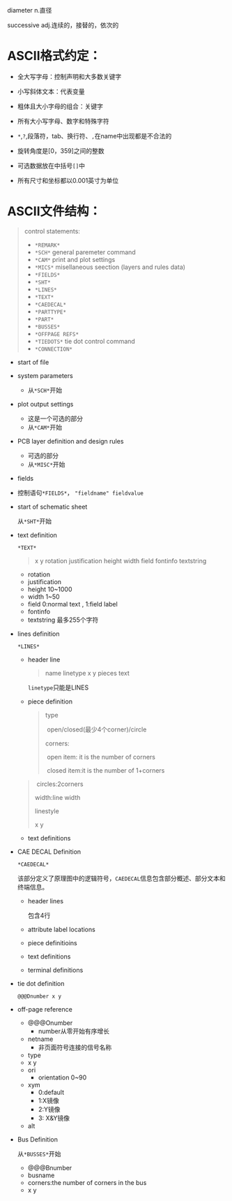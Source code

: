 diameter n.直径

successive adj.连续的，接替的，依次的

# ASCII格式约定：

* 全大写字母：控制声明和大多数关键字
* 小写斜体文本：代表变量
* 粗体且大小字母的组合：关键字
* 所有大小写字母、数字和特殊字符
* `*`,`?`,段落符，tab、换行符、`,`在name中出现都是不合法的
* 旋转角度是[0，359]之间的整数
* 可选数据放在中括号`[]`中

* 所有尺寸和坐标都以0.001英寸为单位



# ASCII文件结构：

> control statements:
>
> * `*REMARK*`  
> * `*SCH*`  general paremeter command
> * `*CAM*`  print and plot settings
> * `*MICS*` misellaneous seection (layers and rules data)
> * `*FIELDS*`
> * `*SHT*`
> * `*LINES*`
> * `*TEXT*`
> * `*CAEDECAL*`
> * `*PARTTYPE*`
> * `*PART*`
> * `*BUSSES*`
> * `*OFFPAGE REFS*`
> * `*TIEDOTS*` tie dot control command
> * `*CONNECTION*`



* start of file

* system parameters
  
  * 从`*SCH*`开始
  
* plot output settings
  * 这是一个可选的部分
  * 从`*CAM*`开始
  
* PCB layer definition and design rules
  * 可选的部分
  * 从`*MISC*`开始

* fields
  
* 控制语句`*FIELDS*`， `"fieldname" fieldvalue`
  
* start  of schematic sheet

  从`*SHT*`开始

* text definition

  `*TEXT*`

  >x y rotation justification height width field fontinfo textstring
  
  * rotation 
  * justification 
  * height 10~1000
  * width 1~50
  * field  0:normal text , 1:field label
  * fontinfo
  * textstring 最多255个字符





* lines definition

  `*LINES*`

  * header line

    >name linetype x y pieces text

    `linetype`只能是LINES

  * piece definition

    >type 
    >
    >​	open/closed(最少4个corner)/circle
    >
    >corners:
    >
    >​	open item: it is the number of corners
    >
    >​	closed item:it is the number of 1+corners
  >
    >​	circles:2corners
    >
    >width:line width
    >
    >linestyle
    >
    >x y
  
  * text definitions



* CAE DECAL Definition

  `*CAEDECAL*`

  该部分定义了原理图中的逻辑符号，`CAEDECAL`信息包含部分概述、部分文本和终端信息。
  
  * header lines
  
    包含4行
  
  * attribute label locations
  
  * piece definitioins
  
  * text definitions
  
  * terminal definitions



* tie dot definition

  ```
  @@@Dnumber x y
  ```

* off-page reference

  * @@@Onumber
    * number从零开始有序增长
  * netname
    * 非页面符号连接的信号名称
  * type
  * x y
  * ori
    * orientation 0~90
  * xym
    * 0:default
    * 1:X镜像
    * 2:Y镜像
    * 3: X&Y镜像
  * alt

* Bus Definition

  从`*BUSSES*`开始

  * @@@Bnumber
  * busname
  * corners:the number of corners in the bus
  * x y